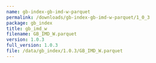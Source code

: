 ```yaml
---
name: gb-index-gb-imd-w-parquet
permalink: /downloads/gb-index-gb-imd-w-parquet/1_0_3
package: gb_index
title: gb_imd_w
filename: GB_IMD_W.parquet
version: 1.0.3
full_version: 1.0.3
file: /data/gb_index/1.0.3/GB_IMD_W.parquet
---
```

